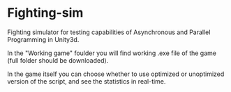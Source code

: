 # Fighting-sim
Fighting simulator for testing capabilities of Asynchronous and Parallel Programming in Unity3d.

In the "Working game" foulder you will find working .exe file of the game (full folder should be downloaded).

In the game itself you can choose whether to use optimized or unoptimized version of the script, and see the statistics in real-time.
